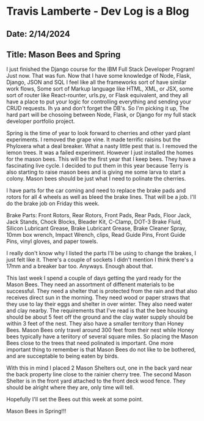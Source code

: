 # Travis Lamberte - Dev Log is a Blog

## Date: 2/14/2024

## Title: Mason Bees and Spring

I just finished the Django course for the IBM Full Stack Developer Program! Just now. That was fun. Now that I have some knowledge of Node, Flask, Django, JSON and SQL I feel like all the frameworks sort of have similar work flows, Some sort of Markup language like HTML, XML, or JSX, some sort of router like React-rounter, urls.py, or Flask equivalent, and they all have a place to put your logic for controlling everything and sending your CRUD requests. Ih ya and don't forget the DB's. So I'm picking it up, The hard part will be chosoing between Node, Flask, or Django for my full stack developer portfolio project.

Spring is the time of year to look forward to cherries and other yard plant experiments. I removed the grape vine. It made terrific raisins but the Phyloxera what a deal breaker. What a nasty little pest that is. I removed the lemon trees. It was a failed experiment. However I just installed the homes for the mason bees. This will be the first year that I keep bees. They have a fascinating live cycle. I decided to put them in this year because Terry is also starting to raise mason bees and is giving me some larva to start a colony. Mason bees should be just what I need to polinate the cherries.

I have parts for the car coming and need to replace the brake pads and rotors for all 4 wheels as well as bleed the brake lines. That will be a job. I'll do the brake job on Friday this week.

Brake Parts: Front Rotors, Rear Rotors, Front Pads, Rear Pads, Floor Jack, Jack Stands, Chock Blocks, Bleader Kit, C-Clamp, DOT-3 Brake Fluid, Silicon Lubricant Grease, Brake Lubricant Grease, Brake Cleaner Spray, 10mm box wrench, Impact Wrench, clips, Read Guide Pins, Front Guide Pins, vinyl gloves, and paper towels.

I really don't know why I listed the parts I'll be using to change the brakes, I just felt like it. There's a couple of sockets I didn't mention I think there's a 17mm and a breaker bar too. Anyways. Enough about that.

This last week I spend a couple of days getting the yard ready for the Mason Bees. They need an assortment of diffenent materials to be successful. They need a shelter that is protected from the rain and that also receives direct sun in the morning. They need wood or paper straws that they use to lay their eggs and shelter in over winter. They also need water and clay nearby. The requirements that I've read is that the bee housing should be about 5 feet off the ground and the clay water supply should be within 3 feet of the nest. They also have a smaller territory than Honey Bees. Mason Bees only travel around 300 feet from their nest while Honey bees typically have a teriitory of several square miles. So placing the Mason Bees close to the trees that need polinated is important. One more important thing to remember is that Mason Bees do not like to be bothered, and are succeptable to being eaten by birds.

With this in mind I placed 2 Mason Shelters out, one in the back yard near the back property line close to the rainier cherry tree. The second Mason Shelter is in the front yard attached to the front deck wood fence. They should be alright where they are, only time will tell.

Hopefully I'll set the Bees out this week at some point.

Mason Bees in Spring!!!
